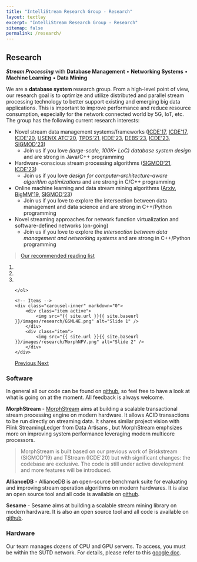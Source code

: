```yaml
---
title: "IntelliStream Research Group - Research"
layout: textlay
excerpt: "IntelliStream Research Group - Research"
sitemap: false
permalink: /research/
---
```


## Research
***Stream Processing*** with 
	**Database Management** • **Networking Systems** • **Machine Learning** • **Data Mining** 

We are a <b> database system </b> research group. From a high-level point of view, our research goal is to optimize and utilize distributed and parallel stream processing technology to better support existing and emerging big data applications. This is important to improve performance and reduce resource consumption, especially for the network connected world
by 5G, IoT, etc. The group has the following current research interests:

- Novel stream data management systems/frameworks ([ICDE'17](https://doi.org/10.1109/ICDE.2017.166), [ICDE'17](https://doi.org/10.1109/ICDE.2017.119), [ICDE'20](https://doi.org/10.1109/ICDE48307.2020.00136), [USENIX ATC'20](https://dl.acm.org/doi/abs/10.5555/3489146.3489189), [TPDS'21](https://doi.org/10.1109/TPDS.2021.3066407), [ICDE'23](https://intellistream.github.io/downloads/papers/CStream.pdf), [DEBS'23](https://intellistream.github.io/downloads/papers/Zeng-2023-CStream-DEBS.pdf), [ICDE'23](https://intellistream.github.io/downloads/papers/CompressStreamDB.pdf), [SIGMOD'23](https://intellistream.github.io/downloads/papers/MorphStream.pdf)) 
	- Join us if you love <i> (large-scale, 100K+ LoC) database system design </i> and are strong in Java/C++ programming 
- Hardware-conscious stream processing algorithms ([SIGMOD'21](https://intellistream.github.io/downloads/papers/rdm044-zhangA.pdf), [ICDE'23](https://intellistream.github.io/downloads/papers/Zhang-2023-OIJ-OpenMLDB_CR.pdf)) 
	- Join us if you love <i> design for computer-architecture-aware algorithm optimizations </i> and are strong in C/C++ programming
- Online machine learning and data stream mining algorithms ([Arxiv](https://arxiv.org/abs/2203.12368), [BigMM'19](https://dl.acm.org/doi/abs/10.5555/3489146.3489189), [SIGMOD'23]())
	- Join us if you love to explore the intersection between data management and data science and are strong in C++/Python programming
- Novel streaming approaches for network function virtualization and software-defined networks (on-going)
	- Join us if you love to explore the <i> intersection between data management and networking systems </i> and are strong in C++/Python programming 

> [Our recommended reading list](https://intellistream.github.io/StreamProcessing_ReadingList/)

<div markdown="0" id="carousel" class="carousel slide" data-ride="carousel" data-interval="3000" data-pause="hover" >
    <!-- Menu -->
    <ol class="carousel-indicators">
        <li data-target="#carousel" data-slide-to="0" class="active"></li>
        <li data-target="#carousel" data-slide-to="1"></li>
        <li data-target="#carousel" data-slide-to="2"></li>

    </ol>

    <!-- Items -->
    <div class="carousel-inner" markdown="0">
        <div class="item active">
            <img src="{{ site.url }}{{ site.baseurl }}/images/research/GSML4E.png" alt="Slide 1" />
        </div>
        <div class="item">
            <img src="{{ site.url }}{{ site.baseurl }}/images/research/MorphNFV.png" alt="Slide 2" />
        </div>
    </div>
  <a class="left carousel-control" href="#carousel" role="button" data-slide="prev">
    <span class="glyphicon glyphicon-chevron-left" aria-hidden="true"></span>
    <span class="sr-only">Previous</span>
  </a>
  <a class="right carousel-control" href="#carousel" role="button" data-slide="next">
    <span class="glyphicon glyphicon-chevron-right" aria-hidden="true"></span>
    <span class="sr-only">Next</span>
  </a>
</div>


### Software
In general all our code can be found on [github](https://github.com/intellistream/), so feel free to have a look at what is going on at the moment. All feedback is always welcome. 

<b>MorphStream</b> - [MorphStream](https://github.com/intellistream/MorphStream) aims at building a scalable transactional stream processing engine on modern hardware. It allows ACID transactions to be run directly on streaming data. It shares similar project vision with Flink StreamingLedger from Data Artisans , but MorphStream emphsizes more on improving system performance leveraging modern multicore processors. 

> MorphStream is built based on our previous work of Briskstream (SIGMOD'19) and TStream (ICDE'20) but with significant changes: the codebase are exclusive. The code is still under active development and more features will be introduced. 

<!---[]({{ site.url }}{{ site.baseurl }}/images/research/AllianceDB_Logo.bmp){: style="width: 100px; float: left; border: 10px"}-->

<b>AllianceDB</b> - AllianceDB is an open-source benchmark suite for evaluating and improving stream operation algorithms on modern hardwares.
It is also an open source tool and all code is available on [github](https://github.com/intellistream/AllianceDB). 

<b>Sesame</b> - Sesame aims at building a scalable stream mining library on modern hardware.
It is also an open source tool and all code is available on [github](https://github.com/intellistream/sesame). 

### Hardware
Our team manages dozens of CPU and GPU servers. To access, you must be within the SUTD network. For details, please refer to this [google doc](https://docs.google.com/document/d/1RJfLIpZfG87YV8f3nkSh1OZ091oIQVM-/edit?usp=sharing&ouid=102789742341353270250&rtpof=true&sd=true).







